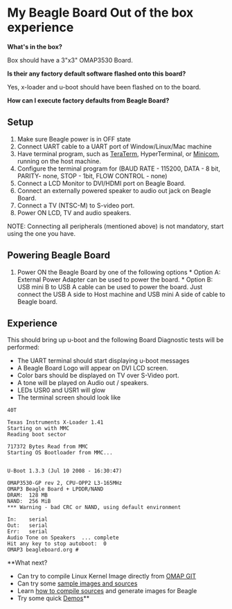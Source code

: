 # My Beagle Board Out of the box experience #

**What's in the box?**

Box should have a 3"x3" OMAP3530 Board.

**Is their any factory default software flashed onto this board?**

Yes, x-loader and u-boot should have been flashed on to the board.

**How can I execute factory defaults from Beagle Board?**

## Setup ##
  1. Make sure Beagle power is in OFF state
  1. Connect UART cable to a UART port of Window/Linux/Mac machine
  1. Have terminal program, such as [TeraTerm](http://en.wikipedia.org/wiki/TeraTerm), HyperTerminal, or [Minicom](http://en.wikipedia.org/wiki/Minicom), running on the host machine.
  1. Configure the terminal program for (BAUD RATE - 115200, DATA - 8 bit, PARITY- none, STOP - 1bit, FLOW CONTROL - none)
  1. Connect a LCD Monitor to DVI/HDMI port on Beagle Board.
  1. Connect an externally powered speaker to audio out jack on Beagle Board.
  1. Connect a TV (NTSC-M) to S-video port.
  1. Power ON LCD, TV and audio speakers.

NOTE: Connecting all peripherals (mentioned above) is not mandatory, start using the one you have.

## Powering Beagle Board ##
  1. Power ON the Beagle Board by one of the following options
    * Option A: External Power Adapter can be used to power the board.
    * Option B: USB mini B to USB A cable can be used to power the board. Just connect the USB A side to Host machine and USB mini A side of cable to Beagle board.

## Experience ##

This should bring up u-boot and the following Board Diagnostic tests will be performed:
  * The UART terminal should start displaying u-boot messages
  * A Beagle Board Logo will appear on DVI LCD screen.
  * Color bars should be displayed on TV over S-Video port.
  * A tone will be played on Audio out / speakers.
  * LEDs USR0 and USR1 will glow
  * The terminal screen should look like

```
40T

Texas Instruments X-Loader 1.41
Starting on with MMC
Reading boot sector

717372 Bytes Read from MMC
Starting OS Bootloader from MMC...


U-Boot 1.3.3 (Jul 10 2008 - 16:30:47)

OMAP3530-GP rev 2, CPU-OPP2 L3-165MHz
OMAP3 Beagle Board + LPDDR/NAND
DRAM:  128 MB
NAND:  256 MiB
*** Warning - bad CRC or NAND, using default environment

In:    serial
Out:   serial
Err:   serial
Audio Tone on Speakers  ... complete
Hit any key to stop autoboot:  0
OMAP3 beagleboard.org #
```

**What next?
  * Can try to compile Linux Kernel Image directly from [OMAP GIT](http://www.muru.com/linux/omap)
  * Can try some [sample images and sources](http://code.google.com/p/beagleboard/wiki/BeagleSourceCode)
  * Learn  [how to compile sources](http://code.google.com/p/beagleboard/wiki/BeagleSoftCompile) and generate images for Beagle
  * Try some quick [Demos](http://code.google.com/p/beagleboard/wiki/Demos)**

